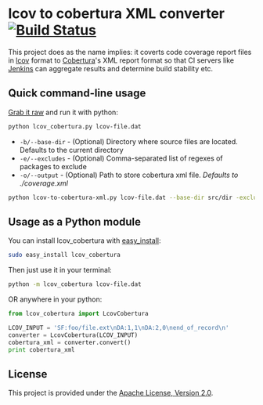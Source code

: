 # lcov to cobertura XML converter [![Build Status](https://secure.travis-ci.org/eriwen/lcov-to-cobertura-xml.png)](http://travis-ci.org/eriwen/lcov-to-cobertura-xml)

This project does as the name implies: it coverts code coverage report 
files in [lcov](http://ltp.sourceforge.net/coverage/lcov.php) format to
[Cobertura](http://cobertura.sourceforge.net/)'s XML report format so that
CI servers like [Jenkins](http://jenkins-ci.org) can aggregate results and 
determine build stability etc.

## Quick command-line usage

[Grab it raw]() and run it with python:
```bash
python lcov_cobertura.py lcov-file.dat
```

 - `-b/--base-dir` - (Optional) Directory where source files are located. Defaults to the current directory
 - `-e/--excludes` - (Optional) Comma-separated list of regexes of packages to exclude
 - `-o/--output` - (Optional) Path to store cobertura xml file. _Defaults to ./coverage.xml_

```bash
python lcov-to-cobertura-xml.py lcov-file.dat --base-dir src/dir -excludes test.lib -output output/cobertura.xml
```

## Usage as a Python module

You can install lcov_cobertura with [easy_install](http://peak.telecommunity.com/DevCenter/EasyInstall):
```bash
sudo easy_install lcov_cobertura
```

Then just use it in your terminal:
```bash
python -m lcov_cobertura lcov-file.dat
```

OR anywhere in your python:
```python
from lcov_cobertura import LcovCobertura

LCOV_INPUT = 'SF:foo/file.ext\nDA:1,1\nDA:2,0\nend_of_record\n'
converter = LcovCobertura(LCOV_INPUT)
cobertura_xml = converter.convert()
print cobertura_xml
```

## License

This project is provided under the [Apache License, Version 2.0](http://www.apache.org/licenses/LICENSE-2.0).